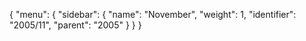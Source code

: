 {
  "menu": {
    "sidebar": {
      "name": "November",
      "weight": 1,
      "identifier": "2005/11",
      "parent": "2005"
    }
  }
}
